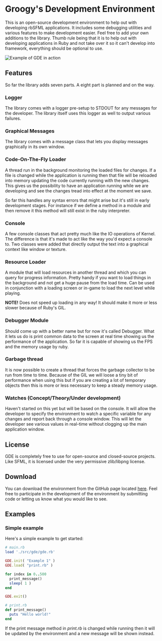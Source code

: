# Groogy's Development Environment
This is an open-source development environment to help out with developing rbSFML applications. It includes some debugging utilities and various features to make development easier. Feel free to add your own additions to the library. Thumb rule being that it is to help out with developing applications in Ruby and not take over it so it can't develop into framework, everything should be optional to use.

![Example of GDE in action](http://www.sfmluploads.org/cache/pics/141_gde-example.png)

## Features
So far the library adds seven parts. A eight part is planned and on the way.

### Logger
The library comes with a logger pre-setup to STDOUT for any messages for the developer. The library itself uses this logger as well to output various failures.

### Graphical Messages
The library comes with a message class that lets you display messages graphically in its own window.

### Code-On-The-Fly Loader
A thread run in the background monitoring the loaded files for changes. If a file is changed while the application is running then that file will be reloaded into memory updating the code currently running with the new changes. This gives us the possibility to have an application running while we are developing and see the changes tread into effect at the moment we save.

So far this handles any syntax errors that might arise but it's still in early development stages. For instance if we define a method in a module and then remove it this method will still exist in the ruby interpreter. 

### Console
A few console classes that act pretty much like the IO operations of Kernel. The difference is that it's made to act like the way you'd expect a console to. Two classes were added that directly output the text into a graphical context like window or texture.

### Resource Loader
A module that will load resources in another thread and which you can query for progress information. Pretty handy if you want to load things in the background and not get a huge pause from the load time. Can be used in conjunction with a loading screen or in-game to load the next level while playing. 

**NOTE!** Does not speed up loading in any way! It should make it more or less slower because of Ruby's GIL.

### Debugger Module
Should come up with a better name but for now it's called Debugger. What it lets us do is print common data to the
screen at real time showing us the performance of the application. So far it is capable of showing us the FPS and the memory usage by ruby.

### Garbage thread
It is now possible to create a thread that forces the garbage collector to be run from time to time. Because of the GIL we will loose a tiny bit of performance when using this but if you are creating a lot of temporary objects then this is more or less necessary to keep a steady memory usage.

### Watches (Concept/Theory/Under development)
Haven't started on this yet but will be based on the console. It will allow the developer to specify the environment to watch a specific variable for any changes and report back through a console window. This will let the developer see various values in real-time without clogging up the main application window.

## License
GDE is completely free to use for open-source and closed-source projects. Like SFML, it is licensed under the very permissive zlib/libpng license.

## Download
You can download the environment from the GitHub page located [here](https://github.com/Groogy/GDE). Feel free to participate in the development of the environment by submitting code or letting us know what you would like to see.

## Examples
### Simple example
Here's a simple example to get started:

```ruby
# main.rb
load './src/gde/gde.rb'

GDE.init( "Example 1" )
GDE.load( "print.rb" )

for index in 0..500
  print_message()
  sleep( 1 )
end

GDE.exit()
```
```ruby
# print.rb
def print_message()
  puts "Hello world!"
end
```

If the print message method in _print.rb_ is changed while running then it will be updated by the environment and a new message will be shown instead.